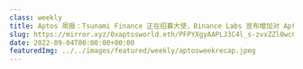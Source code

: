 ```yaml
---
class: weekly
title: Aptos 周报：Tsunami Finance 正在招募大使，Binance Labs 宣布增加对 Aptos 的战略投资
slug: https://mirror.xyz/0xaptosworld.eth/PFPYXgyAAPLJ3C4l_s-zvxZZl0wcC2_G0dUw2eV8PmQ
date: 2022-09-04T00:00:00+00:00
featuredImg: ../../images/featured/weekly/aptosweekrecap.jpeg
---
```


